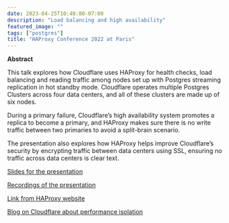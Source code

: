 ```yaml
---
date: 2023-04-25T10:40:00-07:00
description: "Load balancing and high availability"
featured_image: ""
tags: ["postgres"]
title: "HAProxy Conference 2022 at Paris"
---
```


**Abstract**

This talk explores how Cloudflare uses HAProxy for health checks, load balancing and reading traffic among nodes set up with Postgres streaming replication in hot standby mode. Cloudflare operates multiple Postgres Clusters across four data centers, and all of these clusters are made up of six nodes.

During a primary failure, Cloudflare’s high availability system promotes a replica to become a primary, and HAProxy makes sure there is no write traffic between two primaries to avoid a split-brain scenario.

The presentation also explores how HAProxy helps improve Cloudflare’s security by encrypting traffic between data centers using SSL, ensuring no traffic across data centers is clear text.

[Slides for the presentation](https://docs.google.com/presentation/d/1NFaxHlnoWEcvUXqGfXOXpjL2lJDEWuCgGoSot11wvBU/edit?usp=sharing)

[Recordings of the presentation](https://www.youtube.com/watch?v=HIOo4j-Tiq4)

[Link from HAProxy website](https://www.haproxy.com/user-spotlight-series/load-balancing-and-high-availability-on-postgres-using-haproxy/)

[Blog on Cloudflare about performance isolation](https://blog.cloudflare.com/performance-isolation-in-a-multi-tenant-database-environment/)

